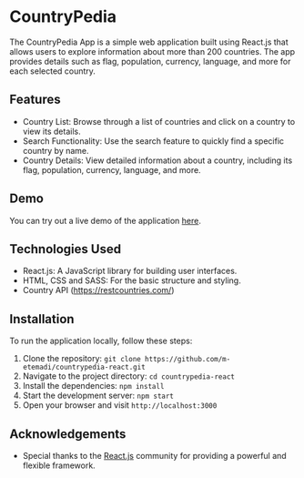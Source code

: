 # CountryPedia

The CountryPedia App is a simple web application built using React.js that allows users to explore information about more than 200 countries. The app provides details such as flag, population, currency, language, and more for each selected country.

## Features

- Country List: Browse through a list of countries and click on a country to view its details.
- Search Functionality: Use the search feature to quickly find a specific country by name.
- Country Details: View detailed information about a country, including its flag, population, currency, language, and more.

## Demo

You can try out a live demo of the application [here](https://countrypedia-etemadi.netlify.app/).

## Technologies Used

- React.js: A JavaScript library for building user interfaces.
- HTML, CSS and SASS: For the basic structure and styling.
- Country API (https://restcountries.com/)

## Installation

To run the application locally, follow these steps:

1. Clone the repository: `git clone https://github.com/m-etemadi/countrypedia-react.git`
2. Navigate to the project directory: `cd countrypedia-react`
3. Install the dependencies: `npm install`
4. Start the development server: `npm start`
5. Open your browser and visit `http://localhost:3000`

## Acknowledgements

- Special thanks to the [React.js](https://reactjs.org/) community for providing a powerful and flexible framework.
